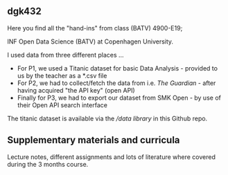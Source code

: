 ## dgk432

Here you find all the "hand-ins" from class (BATV) 4900-E19;<p/>
INF Open Data Science (BATV) at Copenhagen University. <p/>

I used data from three different places ...<p/>

* For P1, we used a Titanic dataset for basic Data Analysis - provided to us by the teacher as a *.csv file
* For P2, we had to collect/fetch the data from i.e. *The Guardian* - after having acquired "the API key" (open API)
* Finally for P3, we had to export our dataset from SMK Open - by use of their Open API search interface 

The titanic dataset is available via the */data library* in this Github repo.

## Supplementary materials and curricula

Lecture notes, different assignments and lots of literature where covered during the 3 months course.




